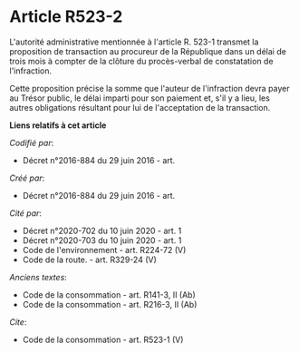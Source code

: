 # Article R523-2

L'autorité administrative mentionnée à l'article R. 523-1 transmet la proposition de transaction au procureur de la
République dans un délai de trois mois à compter de la clôture du procès-verbal de constatation de l'infraction. 

Cette proposition précise la somme que l'auteur de l'infraction devra payer au Trésor public, le délai imparti pour son
paiement et, s'il y a lieu, les autres obligations résultant pour lui de l'acceptation de la transaction.

**Liens relatifs à cet article**

_Codifié par_:

  - Décret n°2016-884 du 29 juin 2016 - art.

_Créé par_:

  - Décret n°2016-884 du 29 juin 2016 - art.

_Cité par_:

  - Décret n°2020-702 du 10 juin 2020 - art. 1
  - Décret n°2020-703 du 10 juin 2020 - art. 1
  - Code de l'environnement - art. R224-72 (V)
  - Code de la route. - art. R329-24 (V)

_Anciens textes_:

  - Code de la consommation - art. R141-3, II (Ab)
  - Code de la consommation - art. R216-3, II (Ab)

_Cite_:

  - Code de la consommation - art. R523-1 (V)
